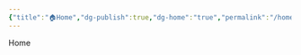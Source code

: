 ```yaml
---
{"title":"🏠Home","dg-publish":true,"dg-home":"true","permalink":"/home/","tags":["gardenEntry"],"dgPassFrontmatter":true}
---
```




Home